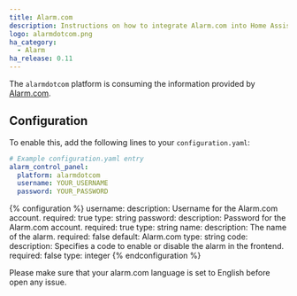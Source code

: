 ```yaml
---
title: Alarm.com
description: Instructions on how to integrate Alarm.com into Home Assistant.
logo: alarmdotcom.png
ha_category:
  - Alarm
ha_release: 0.11
---
```


The `alarmdotcom` platform is consuming the information provided by [Alarm.com](https://www.alarm.com/).

## Configuration

To enable this, add the following lines to your `configuration.yaml`:

```yaml
# Example configuration.yaml entry
alarm_control_panel:
  platform: alarmdotcom
  username: YOUR_USERNAME
  password: YOUR_PASSWORD
```

{% configuration %}
username:
  description: Username for the Alarm.com account.
  required: true
  type: string
password:
  description: Password for the Alarm.com account.
  required: true
  type: string
name:
  description: The name of the alarm.
  required: false
  default: Alarm.com
  type: string
code:
  description: Specifies a code to enable or disable the alarm in the frontend.
  required: false
  type: integer
{% endconfiguration %}

<div class='note warning'>
  Please make sure that your alarm.com language is set to English before open any issue.
</div>
